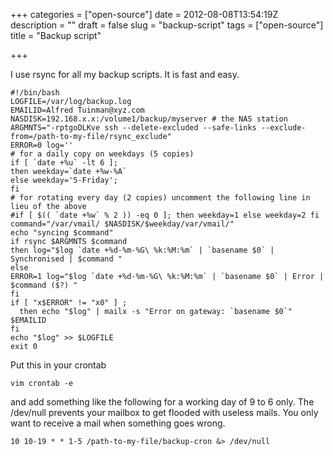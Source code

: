 +++
categories = ["open-source"]
date = 2012-08-08T13:54:19Z
description = ""
draft = false
slug = "backup-script"
tags = ["open-source"]
title = "Backup script"

+++


I use rsync for all my backup scripts. It is fast and easy.

    #!/bin/bash 
    LOGFILE=/var/log/backup.log 
    EMAILID=Alfred Tuinman@xyz.com 
    NASDISK=192.168.x.x:/volume1/backup/myserver # the NAS station 
    ARGMNTS="-rptgoDLKve ssh --delete-excluded --safe-links --exclude-from=/path-to-my-file/rsync_exclude" 
    ERROR=0 log='' 
    # for a daily copy on weekdays (5 copies) 
    if [ `date +%u` -lt 6 ]; 
    then weekday=`date +%w-%A` 
    else weekday='5-Friday'; 
    fi 
    # for rotating every day (2 copies) uncomment the following line in lieu of the above 
    #if [ $(( `date +%w` % 2 )) -eq 0 ]; then weekday=1 else weekday=2 fi command="/var/vmail/ $NASDISK/$weekday/var/vmail/" 
    echo "syncing $command" 
    if rsync $ARGMNTS $command 
    then log="$log `date +%d-%m-%G\ %k:%M:%m` | `basename $0` | Synchronised | $command " 
    else 
    ERROR=1 log="$log `date +%d-%m-%G\ %k:%M:%m` | `basename $0` | Error | $command ($?) " 
    fi 
    if [ "x$ERROR" != "x0" ] ; 
      then echo "$log" | mailx -s "Error on gateway: `basename $0`" $EMAILID 
    fi 
    echo "$log" >> $LOGFILE 
    exit 0

Put this in your crontab

    vim crontab -e

and add something like the following for a working day of 9 to 6 only. The /dev/null prevents your mailbox to get flooded with useless mails. You only want to receive a mail when something goes wrong.

    10 10-19 * * 1-5 /path-to-my-file/backup-cron &> /dev/null

